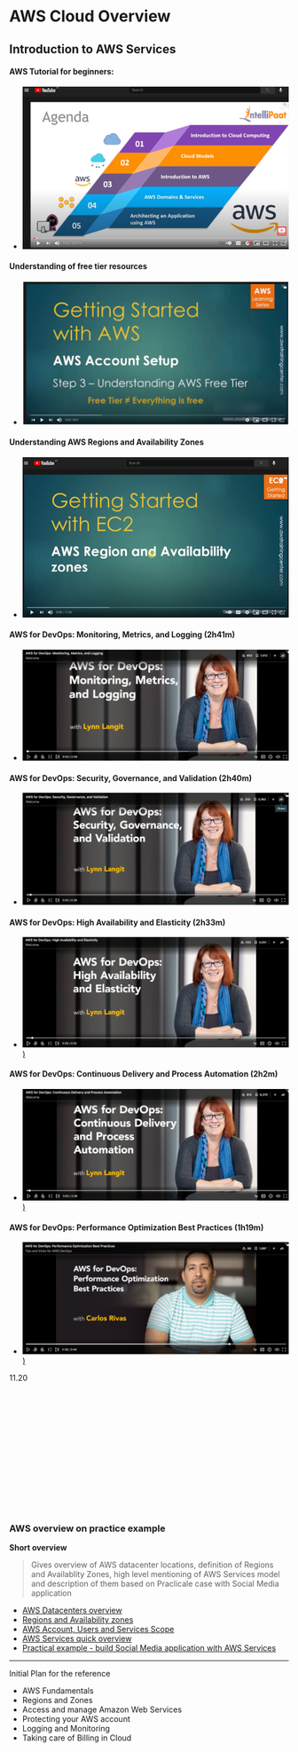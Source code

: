 # AWS Cloud Overview

## Introduction to AWS Services

#### AWS Tutorial for beginners:
- [![AWS Tutorial For Beginners](images/aws_tutorial_for_beginners.png)](https://youtu.be/MmsoIcYrXJU)

#### Understanding of free tier resources
- [![Understanding of free tier resources](images/aws_setup_understanding_of_free_tier_resources.png)](https://youtu.be/MmsoIcYrXJU)

#### Understanding AWS Regions and Availability Zones
- [![Understanding AWS Regions and Availability Zones](images/aws_understanding_regions_and_availability_zones.png)](https://youtu.be/NNHz0h5OyU4)

#### AWS for DevOps: Monitoring, Metrics, and Logging (2h41m)
- [![](images/aws_for_devops_monitoring_metrics_logging.png)](https://www.linkedin.com/learning-login/share?account=2113185&forceAccount=false&redirect=https%3A%2F%2Fwww.linkedin.com%2Flearning%2Faws-for-devops-monitoring-metrics-and-logging%3Ftrk%3Dshare_ent_url%26shareId%3DBG4ZpC3nR%252FSFE58WpVTHIg%253D%253D)

#### AWS for DevOps: Security, Governance, and Validation (2h40m)
- [![AWS for DevOps: Security, Governance, and Validation](images/aws_for_devops_security_best_practices.png)](https://www.linkedin.com/learning-login/share?account=2113185&forceAccount=false&redirect=https%3A%2F%2Fwww.linkedin.com%2Flearning%2Faws-for-devops-security-governance-and-validation%3Ftrk%3Dshare_ent_url%26shareId%3D9j0lkn%252FfTwWt%252Fj4eMbqHgA%253D%253D)

#### AWS for DevOps: High Availability and Elasticity (2h33m)
- [![AWS for DevOps: High Availability and Elasticity](images/aws_for_devops_high_avalability_nad_elasticity.png))](https://www.linkedin.com/learning-login/share?account=2113185&forceAccount=false&redirect=https%3A%2F%2Fwww.linkedin.com%2Flearning%2Faws-for-devops-high-availability-and-elasticity%3Ftrk%3Dshare_ent_url%26shareId%3DgQyahK64RlioYS%252F5NJ8wgg%253D%253D)

#### AWS for DevOps: Continuous Delivery and Process Automation (2h2m)
- [![AWS for DevOps: Continuous Delivery and Process Automation](images/aws_for_devops_cd_and_automation_processes.png))](https://www.linkedin.com/learning-login/share?account=2113185&forceAccount=false&redirect=https%3A%2F%2Fwww.linkedin.com%2Flearning%2Faws-for-devops-continuous-delivery-and-process-automation%3Ftrk%3Dshare_ent_url%26shareId%3D%252FmFJk%252BIMSviCdlev0m%252B19g%253D%253D)

#### AWS for DevOps: Performance Optimization Best Practices (1h19m)
- [![AWS for DevOps: Performance Optimization Best Practices](images/aws_for_devops_performance_optimization.png))](https://www.linkedin.com/learning-login/share?account=2113185&forceAccount=false&redirect=https%3A%2F%2Fwww.linkedin.com%2Flearning%2Faws-for-devops-performance-optimization-best-practices%3Ftrk%3Dshare_ent_url%26shareId%3DNOFYQCLDQmqoSefKX2sZsA%253D%253D)

11.20


<br><br><br><br><br><br><br><br>
---

### AWS overview on practice example 
**Short overview** 
>Gives overview of AWS datacenter locations, definition of Regions and Availablity Zones, 
high level mentioning of AWS Services model and description of them based on Praclicale case with Social Media application

- [AWS Datacenters overview](https://youtu.be/Z3SYDTMP3ME?list=RDCMUC1Yf7IBfhSNFTIyb7v83o_g&t=17)
- [Regions and Availability zones](https://youtu.be/Z3SYDTMP3ME?list=RDCMUC1Yf7IBfhSNFTIyb7v83o_g&t=144)
- [AWS Account, Users and Services Scope](https://youtu.be/Z3SYDTMP3ME?list=RDCMUC1Yf7IBfhSNFTIyb7v83o_g&t=202)
- [AWS Services quick overview](https://youtu.be/Z3SYDTMP3ME?list=RDCMUC1Yf7IBfhSNFTIyb7v83o_g&t=336)
- [Practical example - build Social Media application with AWS Services](https://youtu.be/Z3SYDTMP3ME?list=RDCMUC1Yf7IBfhSNFTIyb7v83o_g&t=426)

---
Initial Plan for the reference
- AWS Fundamentals
- Regions and Zones
- Access and manage Amazon Web Services
- Protecting your AWS account
- Logging and Monitoring
- Taking care of Billing in Cloud